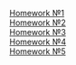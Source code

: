 
[Homework №1](https://github.com/Brung7/JavaYLabV/pull/1)<br />
[Homework №2](https://github.com/Brung7/JavaYLabV/pull/2)<br />
[Homework №3](https://github.com/Brung7/JavaYLabV/pull/3)<br />
[Homework №4](https://github.com/Brung7/JavaYLabV/pull/4)<br />
[Homework №5](https://github.com/Brung7/JavaYLabV/pull/5)<br />

